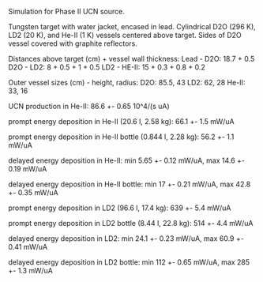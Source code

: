 Simulation for Phase II UCN source.

Tungsten target with water jacket, encased in lead.
Cylindrical D2O (296 K), LD2 (20 K), and He-II (1 K) vessels centered above target.
Sides of D2O vessel covered with graphite reflectors.

Distances above target (cm) + vessel wall thickness:
Lead - D2O: 18.7 + 0.5
D2O - LD2: 8 + 0.5 + 1 + 0.5
LD2 - HE-II: 15 + 0.3 + 0.8 + 0.2

Outer vessel sizes (cm) - height, radius:
D2O: 85.5, 43
LD2: 62, 28
He-II: 33, 16

UCN production in He-II:
86.6 +- 0.65 10^4/(s uA)

prompt energy deposition in He-II (20.6 l, 2.58 kg):
66.1 +- 1.5 mW/uA

prompt energy deposition in He-II bottle (0.844 l, 2.28 kg):
56.2 +- 1.1 mW/uA

delayed energy deposition in He-II:
min 5.65 +- 0.12 mW/uA, max 14.6 +- 0.19 mW/uA

delayed energy deposition in He-II bottle:
min 17 +- 0.21 mW/uA, max 42.8 +- 0.35 mW/uA

prompt energy deposition in LD2 (96.6 l, 17.4 kg):
639 +- 5.4 mW/uA

prompt energy deposition in LD2 bottle (8.44 l, 22.8 kg):
514 +- 4.4 mW/uA

delayed energy deposition in LD2:
min 24.1 +- 0.23 mW/uA, max 60.9 +- 0.41 mW/uA

delayed energy deposition in LD2 bottle:
min 112 +- 0.65 mW/uA, max 285 +- 1.3 mW/uA

